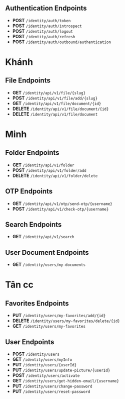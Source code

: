 ## Authentication Endpoints
- **POST** `/identity/auth/token`
- **POST** `/identity/auth/introspect`
- **POST** `/identity/auth/logout`
- **POST** `/identity/auth/refresh`
- **POST** `/identity/auth/outbound/authentication`

# Khánh
## File Endpoints
- **GET** `/identity/api/v1/file/{slug}`
- **POST** `/identity/api/v1/file/add/{slug}`
- **GET** `/identity/api/v1/file/document/{id}`
- **DELETE** `/identity/api/v1/file/document/{id}`
- **DELETE** `/identity/api/v1/file/document`

# Minh
## Folder Endpoints
- **GET** `/identity/api/v1/folder`
- **POST** `/identity/api/v1/folder/add`
- **DELETE** `/identity/api/v1/folder/delete`

## OTP Endpoints
- **GET** `/identity/api/v1/otp/send-otp/{username}`
- **POST** `/identity/api/v1/check-otp/{username}`

## Search Endpoints
- **GET** `/identity/api/v1/search`

## User Document Endpoints
- **GET** `/identity/users/my-documents`

# Tân cc
## Favorites Endpoints
- **PUT** `/identity/users/my-favorites/add/{id}`
- **DELETE** `/identity/users/my-favorites/delete/{id}`
- **GET** `/identity/users/my-favorites`

## User Endpoints
- **POST** `/identity/users`
- **GET** `/identity/users/myInfo`
- **PUT** `/identity/users/{userId}`
- **PUT** `/identity/users/update-picture/{userId}`
- **POST** `/identity/users/activate`
- **GET** `/identity/users/get-hidden-email/{username}`
- **PUT** `/identity/users/change-password`
- **PUT** `/identity/users/reset-password`
